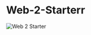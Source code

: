 # Web-2-Starterr

![Web 2 Starter](https://user-images.githubusercontent.com/122405591/213831249-09cfbe8f-6ec0-4c09-8ec6-14eb66a797c5.png)
